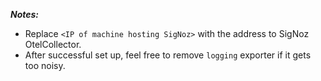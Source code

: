 ***Notes:***

- Replace `<IP of machine hosting SigNoz>` with the address to SigNoz OtelCollector.
- After successful set up, feel free to remove `logging` exporter if it gets too noisy.